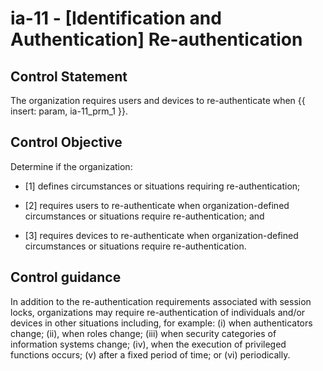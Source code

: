 # ia-11 - \[Identification and Authentication\] Re-authentication

## Control Statement

The organization requires users and devices to re-authenticate when {{ insert: param, ia-11_prm_1 }}.

## Control Objective

Determine if the organization:

- \[1\] defines circumstances or situations requiring re-authentication;

- \[2\] requires users to re-authenticate when organization-defined circumstances or situations require re-authentication; and

- \[3\] requires devices to re-authenticate when organization-defined circumstances or situations require re-authentication.

## Control guidance

In addition to the re-authentication requirements associated with session locks, organizations may require re-authentication of individuals and/or devices in other situations including, for example: (i) when authenticators change; (ii), when roles change; (iii) when security categories of information systems change; (iv), when the execution of privileged functions occurs; (v) after a fixed period of time; or (vi) periodically.
